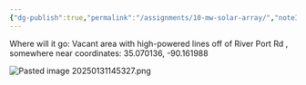 ```yaml
---
{"dg-publish":true,"permalink":"/assignments/10-mw-solar-array/","noteIcon":"","created":"2025-01-31T14:51:07.514-06:00"}
---
```


Where will it go: Vacant area with high-powered lines off of River Port Rd , somewhere near coordinates: 35.070136, -90.161988

![Pasted image 20250131145327.png](/img/user/Pasted%20image%2020250131145327.png)